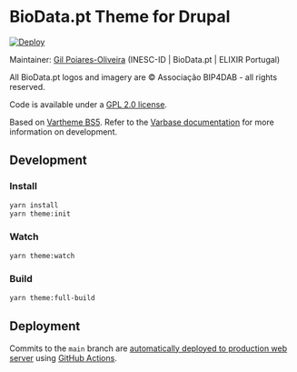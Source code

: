 # BioData.pt Theme for Drupal

[![Deploy](https://github.com/BioData-PT/biodatapt-theme/actions/workflows/ssh-deploy.yml/badge.svg)](https://github.com/BioData-PT/biodatapt-theme/actions/workflows/ssh-deploy.yml)

Maintainer: [Gil Poiares-Oliveira](mailto:gpo@biodata.pt) (INESC-ID | BioData.pt | ELIXIR Portugal)

All BioData.pt logos and imagery are © Associação BIP4DAB - all rights reserved.

Code is available under a [GPL 2.0 license](LICENSE.txt).

Based on [Vartheme BS5](https://www.drupal.org/project/vartheme_bs5). Refer to the [Varbase documentation](https://docs.varbase.vardot.com/v/10.0.x/developers/theme-development-with-varbase)
for more information on development.

## Development

### Install
```sh
yarn install
yarn theme:init
```

### Watch
```sh
yarn theme:watch
```

### Build
```sh
yarn theme:full-build
```

## Deployment

Commits to the `main` branch are [automatically deployed to production web server](https://github.com/BioData-PT/biodatapt-theme/actions/workflows/ssh-deploy.yml) using [GitHub Actions](https://github.com/features/actions).
